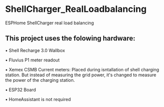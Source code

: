 # ShellCharger_RealLoadbalancing
ESPHome ShellCharger real load balancing

## This project uses the folowing hardware:
• Shell Recharge 3.0 Wallbox

• Fluvius P1 meter readout

• Xemex CSMB Current meters:
  Placed during isntallation of shell charging station. But instead of measuring the grid power, it's changed to measure the power of the charging station.
  
• ESP32 Board

• HomeAssistant is not required

